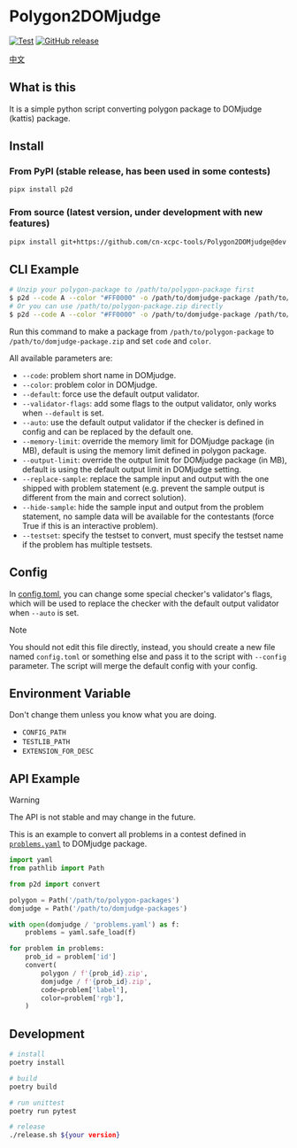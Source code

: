 # Polygon2DOMjudge

[![Test][gh-test-badge]][gh-test]
[![GitHub release][gh-release-badge]][gh-release]

[中文](README.cn.md)

## What is this

It is a simple python script converting polygon package to DOMjudge (kattis) package.

## Install

### From PyPI (stable release, has been used in some contests)

```bash
pipx install p2d
```

### From source (latest version, under development with new features)

```bash
pipx install git+https://github.com/cn-xcpc-tools/Polygon2DOMjudge@dev
```

## CLI Example

```bash
# Unzip your polygon-package to /path/to/polygon-package first
$ p2d --code A --color "#FF0000" -o /path/to/domjudge-package /path/to/polygon-package
# Or you can use /path/to/polygon-package.zip directly
$ p2d --code A --color "#FF0000" -o /path/to/domjudge-package /path/to/polygon-package.zip
```

Run this command to make a package from `/path/to/polygon-package` to `/path/to/domjudge-package.zip` and set `code` and `color`.

All available parameters are:

- `--code`: problem short name in DOMjudge.
- `--color`: problem color in DOMjudge.
- `--default`: force use the default output validator.
- `--validator-flags`: add some flags to the output validator, only works when `--default` is set.
- `--auto`: use the default output validator if the checker is defined in config and can be replaced by the default one.
- `--memory-limit`: override the memory limit for DOMjudge package (in MB), default is using the memory limit defined in polygon package.
- `--output-limit`: override the output limit for DOMjudge package (in MB), default is using the default output limit in DOMjudge setting.
- `--replace-sample`: replace the sample input and output with the one shipped with problem statement (e.g. prevent the sample output is different from the main and correct solution).
- `--hide-sample`: hide the sample input and output from the problem statement, no sample data will be available for the contestants (force True if this is an interactive problem).
- `--testset`: specify the testset to convert, must specify the testset name if the problem has multiple testsets.

## Config

In [config.toml](./p2d/asset/config.toml), you can change some special checker's validator's flags, which will be used to replace the checker with the default output validator when `--auto` is set.

> [!NOTE]
> You should not edit this file directly, instead, you should create a new file named `config.toml` or something else and pass it to the script with `--config` parameter. The script will merge the default config with your config.

## Environment Variable

Don't change them unless you know what you are doing.

- `CONFIG_PATH`
- `TESTLIB_PATH`
- `EXTENSION_FOR_DESC`

## API Example

> [!WARNING]
> The API is not stable and may change in the future.

This is an example to convert all problems in a contest defined in [`problems.yaml`](https://ccs-specs.icpc.io/draft/contest_package#problemsyaml) to DOMjudge package.

```python
import yaml
from pathlib import Path

from p2d import convert

polygon = Path('/path/to/polygon-packages')
domjudge = Path('/path/to/domjudge-packages')

with open(domjudge / 'problems.yaml') as f:
    problems = yaml.safe_load(f)

for problem in problems:
    prob_id = problem['id']
    convert(
        polygon / f'{prob_id}.zip',
        domjudge / f'{prob_id}.zip',
        code=problem['label'],
        color=problem['rgb'],
    )
```

## Development

```bash
# install
poetry install

# build
poetry build

# run unittest
poetry run pytest

# release
./release.sh ${your version}
```

[gh-test-badge]: https://github.com/cn-xcpc-tools/Polygon2DOMjudge/actions/workflows/test.yml/badge.svg
[gh-test]: https://github.com/cn-xcpc-tools/Polygon2DOMjudge/actions/workflows/test.yml
[gh-release-badge]: https://img.shields.io/github/release/cn-xcpc-tools/Polygon2DOMjudge.svg
[gh-release]: https://GitHub.com/cn-xcpc-tools/Polygon2DOMjudge/releases/
